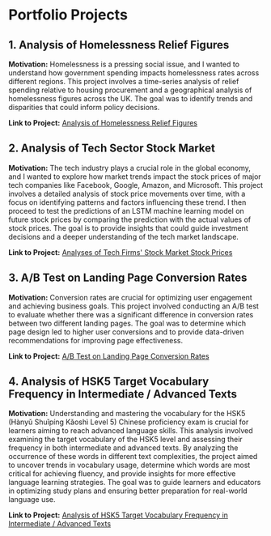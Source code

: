 # Portfolio Projects

## 1. Analysis of Homelessness Relief Figures
**Motivation:** Homelessness is a pressing social issue, and I wanted to understand how government spending impacts homelessness rates across different regions. This project involves a time-series analysis of relief spending relative to housing procurement and a geographical analysis of homelessness figures across the UK. The goal was to identify trends and disparities that could inform policy decisions.  

**Link to Project:** [Analysis of Homelessness Relief Figures](https://github.com/Tris123FC/Portfolio/blob/main/1_homelessness_analysis/README.md)

## 2. Analysis of Tech Sector Stock Market

**Motivation:** The tech industry plays a crucial role in the global economy, and I wanted to explore how market trends impact the stock prices of major tech companies like Facebook, Google, Amazon, and Microsoft. This project involves a detailed analysis of stock price movements over time, with a focus on identifying patterns and factors influencing these trend. I then proceed to test the predictions of an LSTM machine learning model on future stock prices by comparing the prediction with the actual values of stock prices. The goal is to provide insights that could guide investment decisions and a deeper understanding of the tech market landscape.

**Link to Project:** [Analyses of Tech Firms' Stock Market Stock Prices](https://github.com/Tris123FC/Portfolio/blob/main/2_stock_analysis/README.md)

## 3. A/B Test on Landing Page Conversion Rates

**Motivation:** Conversion rates are crucial for optimizing user engagement and achieving business goals. This project involved conducting an A/B test to evaluate whether there was a significant difference in conversion rates between two different landing pages. The goal was to determine which page design led to higher user conversions and to provide data-driven recommendations for improving page effectiveness.

**Link to Project:** [A/B Test on Landing Page Conversion Rates](https://github.com/Tris123FC/Portfolio/blob/main/3_ab_test/README.md)

## 4. Analysis of HSK5 Target Vocabulary Frequency in Intermediate / Advanced Texts

**Motivation:** Understanding and mastering the vocabulary for the HSK5 (Hànyǔ Shuǐpíng Kǎoshì Level 5) Chinese proficiency exam is crucial for learners aiming to reach advanced language skills. This analysis involved examining the target vocabulary of the HSK5 level and assessing their frequency in both intermediate and advanced texts. By analyzing the occurrence of these words in different text complexities, the project aimed to uncover trends in vocabulary usage, determine which words are most critical for achieving fluency, and provide insights for more effective language learning strategies. The goal was to guide learners and educators in optimizing study plans and ensuring better preparation for real-world language use.

**Link to Project:** [Analysis of HSK5 Target Vocabulary Frequency in Intermediate / Advanced Texts](https://github.com/Tris123FC/Portfolio/blob/main/4_chinese_hsk5_analysis/README.md)
